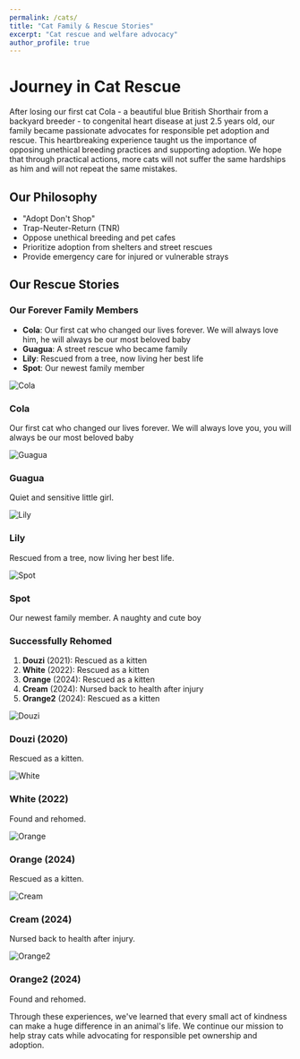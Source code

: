 ```yaml
---
permalink: /cats/
title: "Cat Family & Rescue Stories"
excerpt: "Cat rescue and welfare advocacy"
author_profile: true
---
```


# Journey in Cat Rescue

After losing our first cat Cola - a beautiful blue British Shorthair from a backyard breeder - to congenital heart disease at just 2.5 years old, our family became passionate advocates for responsible pet adoption and rescue. This heartbreaking experience taught us the importance of opposing unethical breeding practices and supporting adoption. We hope that through practical actions, more cats will not suffer the same hardships as him and will not repeat the same mistakes.

## Our Philosophy
- "Adopt Don't Shop"
- Trap-Neuter-Return (TNR)
- Oppose unethical breeding and pet cafes
- Prioritize adoption from shelters and street rescues
- Provide emergency care for injured or vulnerable strays

## Our Rescue Stories

### Our Forever Family Members
- **Cola**: Our first cat who changed our lives forever. We will always love him, he will always be our most beloved baby
- **Guagua**: A street rescue who became family
- **Lily**: Rescued from a tree, now living her best life
- **Spot**: Our newest family member

<div class="grid__wrapper">
  <div class="grid__item">
    <img src="/images/cats/cola.jpg" alt="Cola">
    <h3>Cola</h3>
    <p>Our first cat who changed our lives forever. We will always love you, you will always be our most beloved baby</p>
  </div>
  
  <div class="grid__item">
    <img src="/images/cats/guagua.jpg" alt="Guagua">
    <h3>Guagua</h3>
    <p>Quiet and sensitive little girl.</p>
  </div>
  
  <div class="grid__item">
    <img src="/images/cats/lily.jpg" alt="Lily">
    <h3>Lily</h3>
    <p>Rescued from a tree, now living her best life.</p>
  </div>
  
  <div class="grid__item">
    <img src="/images/cats/spot.jpg" alt="Spot">
    <h3>Spot</h3>
    <p>Our newest family member. A naughty and cute boy</p>
  </div>
</div>

### Successfully Rehomed
1. **Douzi** (2021): Rescued as a kitten
2. **White** (2022): Rescued as a kitten
3. **Orange** (2024): Rescued as a kitten
4. **Cream** (2024): Nursed back to health after injury
5. **Orange2** (2024): Rescued as a kitten


<div class="grid__wrapper">
  <div class="grid__item">
    <img src="/images/cats/douzi.png" alt="Douzi">
    <h3>Douzi (2020)</h3>
    <p>Rescued as a kitten.</p>
  </div>
  
  <div class="grid__item">
    <img src="/images/cats/white.png" alt="White">
    <h3>White (2022)</h3>
    <p>Found and rehomed.</p>
  </div>
  
  <div class="grid__item">
    <img src="/images/cats/orange.jpg" alt="Orange">
    <h3>Orange (2024)</h3>
    <p>Rescued as a kitten.</p>
  </div>
  
  <div class="grid__item">
    <img src="/images/cats/cream.jpg" alt="Cream">
    <h3>Cream (2024)</h3>
    <p>Nursed back to health after injury.</p>
  </div>
  
  <div class="grid__item">
    <img src="/images/cats/orange2.jpg" alt="Orange2">
    <h3>Orange2 (2024)</h3>
    <p>Found and rehomed.</p>
  </div>
</div>

Through these experiences, we've learned that every small act of kindness can make a huge difference in an animal's life. We continue our mission to help stray cats while advocating for responsible pet ownership and adoption.